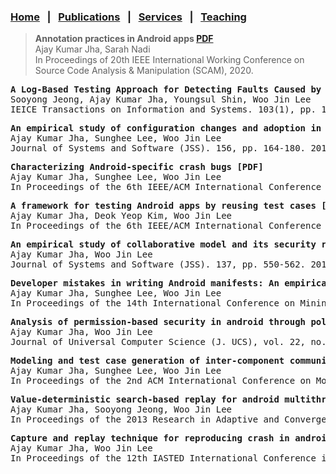 
### [Home](index.md) &nbsp;&nbsp;|&nbsp;&nbsp; [Publications](publications.md) &nbsp;&nbsp;|&nbsp;&nbsp; [Services](services.md) &nbsp;&nbsp;|&nbsp;&nbsp; [Teaching](teaching.md)



><b>Annotation practices in Android apps [PDF](#)</b>
<br>Ajay Kumar Jha, Sarah Nadi
<br>In Proceedings of 20th IEEE International Working Conference on Source Code Analysis & Manipulation (SCAM), 2020.


<pre>
<b>A Log-Based Testing Approach for Detecting Faults Caused by Incorrect Assumptions About the Environment [PDF]</b>
Sooyong Jeong, Ajay Kumar Jha, Youngsul Shin, Woo Jin Lee
IEICE Transactions on Information and Systems. 103(1), pp. 170-173. 2020.
</pre>

<pre>
<b>An empirical study of configuration changes and adoption in Android apps [PDF]</b>
Ajay Kumar Jha, Sunghee Lee, Woo Jin Lee
Journal of Systems and Software (JSS). 156, pp. 164-180. 2019.
</pre>

<pre>
<b>Characterizing Android-specific crash bugs [PDF]</b>
Ajay Kumar Jha, Sunghee Lee, Woo Jin Lee
In Proceedings of the 6th IEEE/ACM International Conference on Mobile Software Engineering and Systems (MOBILESoft), pp. 111-122. IEEE Press, 2019.
</pre>

<pre>
<b>A framework for testing Android apps by reusing test cases [PDF]</b>
Ajay Kumar Jha, Deok Yeop Kim, Woo Jin Lee
In Proceedings of the 6th IEEE/ACM International Conference on Mobile Software Engineering and Systems (MOBILESoft), pp. 20-24. 2019. Vision Track.
</pre>

<pre>
<b>An empirical study of collaborative model and its security risk in Android [PDF]</b>
Ajay Kumar Jha, Woo Jin Lee
Journal of Systems and Software (JSS). 137, pp. 550-562. 2018.         
</pre>

<pre>
<b>Developer mistakes in writing Android manifests: An empirical study of configuration errors [PDF]</b>
Ajay Kumar Jha, Sunghee Lee, Woo Jin Lee
In Proceedings of the 14th International Conference on Mining Software Repositories (MSR), pp. 25-36. IEEE Press, 2017.          
</pre>

<pre>
<b>Analysis of permission-based security in android through policy expert, developer, and end user perspectives [PDF]</b>             
Ajay Kumar Jha, Woo Jin Lee
Journal of Universal Computer Science (J. UCS), vol. 22, no. 4 (2016), 459-474.
</pre>

<pre>
<b>Modeling and test case generation of inter-component communication in android [PDF] [Extended Version - [PDF]</b>
Ajay Kumar Jha, Sunghee Lee, Woo Jin Lee
In Proceedings of the 2nd ACM International Conference on Mobile Software Engineering and Systems (MOBILESoft), pp. 113-116. IEEE Press, 2015.
</pre>

<pre>
<b>Value-deterministic search-based replay for android multithreaded applications [PDF]</b>
Ajay Kumar Jha, Sooyong Jeong, Woo Jin Lee
In Proceedings of the 2013 Research in Adaptive and Convergent Systems (RACS), pp. 381-386. ACM, 2013.
</pre>

<pre>
<b>Capture and replay technique for reproducing crash in android applications [PDF]</b>
Ajay Kumar Jha, Woo Jin Lee
In Proceedings of the 12th IASTED International Conference in Software Engineering, pp. 783-790. 2013.
</pre>